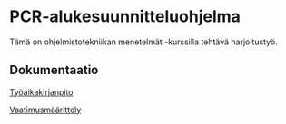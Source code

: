 # **PCR-alukesuunnitteluohjelma**

Tämä on ohjelmistotekniikan menetelmät -kurssilla tehtävä harjoitustyö.

## Dokumentaatio

[Työaikakirjanpito](https://github.com/Karttune/otm-harjoitustyo/blob/master/dokumentaatio/tuntikirjanpito.md)

[Vaatimusmäärittely](https://github.com/Karttune/otm-harjoitustyo/blob/master/dokumentaatio/vaatimusmaarittely.md)
